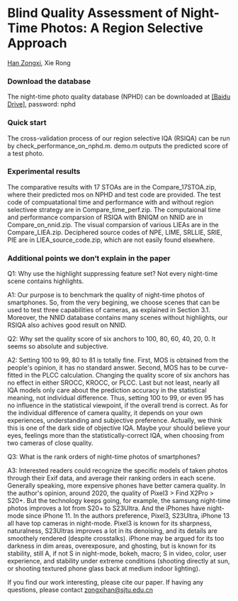 # Blind Quality Assessment of Night-Time Photos: A Region Selective Approach
[Han Zongxi](https://github.com/hanzongxi/), Xie Rong

### Download the database

The night-time photo quality database (NPHD) can be downloaded at [[Baidu Drive]](https://pan.baidu.com/s/1eXZ_31c0O8NoXG0ONJ_tzQ),  password: nphd


### Quick start

The cross-validation process of our region selective IQA (RSIQA) can be run by check_performance_on_nphd.m. demo.m outputs the predicted score of a test photo.

### Experimental results 

The comparative results with 17 STOAs are in the Compare_17STOA.zip, where their predicted mos on NPHD and test code are provided. The test code of compuatational time and performance with and without region selectivee strategy are in Compare_time_perf.zip. The computaional time and performance comparsion of RSIQA with BNIQM on NNID are in Compare_on_nnid.zip.
The visual comparsion of various LIEAs are in the Compare_LIEA.zip. Deciphered source codes of NPE, LIME, SRLLIE, SRIE, PIE are in LIEA_source_code.zip, which are not easily found elsewhere.

### Additional points we don‘t explain in the paper
Q1: Why use the highlight suppressing feature set? Not every night-time scene contains highlights.


A1: Our purpose is to benchmark the quality of night-time photos of smartphones. So, from the very begining, we 
choose scenes that can be used to test three capabilities of cameras, as explained in Section 3.1. Moreover, the NNID
database contains many scenes without highlights, our RSIQA also achives good result on NNID.

Q2: Why set the quality score of six anchors to 100, 80, 60, 40, 20, 0. It seems so absolute and subjective.


A2: Setting 100 to 99, 80 to 81 is totally fine. First, MOS is obtained from the people's opinion, it has no standard answer.
Second, MOS has to be curve-fitted in the PLCC calculation. Changing the quality score of six anchors has no effect in either 
SROCC, KROCC, or PLCC. Last but not least, nearly all IQA models only care about the prediction accuracy in the statistical meaning, not 
individual difference. Thus, setting 100 to 99, or even 95 has no influence in the statistical viewpoint, if the overall trend is correct. As for the individual difference of camera quality, it depends on your own experiences, understanding and subjective preference. Actually, we think this is one of the dark side of objective IQA. Maybe your should believe your eyes, feelings more than the statistically-correct IQA, when choosing from two cameras of close quality.

Q3: What is the rank orders of night-time photos of smartphones?

A3: Interested readers could recognize the specific models of taken photos through their Exif data, and average their ranking orders in each scene.
Generally speaking, more expensive phones have better camera quality. In the author's opinion, around 2020, the quality of Pixel3 > Find X2Pro > S20+.
But the technology keeps going, for example, the samsung night-time photos improves a lot from S20+ to S23Ultra. And the iPhones have night-mode since iPhone 11.
In the authors preference, Pixel3, S23Ultra, iPhone 13 all have top cameras in night-mode. Pixel3 is known for its sharpness, naturalness, S23Ultras improves a lot in its denoising, and
its details are smoothely rendered (despite crosstalks). iPhone may be argued for its too darkness in dim areas, overexposure, and ghosting, but is known for its stability, still A, if not S in night-mode, bokeh, macro; S in video, color, user experience, and stability under extreme conditions (shooting directly at sun, or shooting textured phone glass back at medium indoor lighting). 


If you find our work interesting, please cite our paper. If having any questions, please contact zongxihan@sjtu.edu.cn
